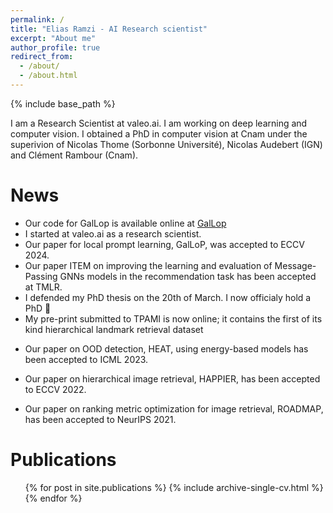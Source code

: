 ```yaml
---
permalink: /
title: "Elias Ramzi - AI Research scientist"
excerpt: "About me"
author_profile: true
redirect_from:
  - /about/
  - /about.html
---
```


{% include base_path %}

I am a Research Scientist at valeo.ai. I am working on deep learning and computer vision. I obtained a PhD in computer vision at Cnam under the superivion of Nicolas Thome (Sorbonne Université), Nicolas Audebert (IGN) and Clément Rambour (Cnam).

<!-- I recently receive a PhD in deep learning at Consevatoire national des arts et métiers (Cnam), in Paris. My PhD was supervised by Nicolas Thome (Sorbonne Université), Nicolas Audebert (IGN) and Clément Rambour (Cnam). My PhD was co-financed by Coexya and my industrial supervisor was Xavier Bitot (Coexya). I investigated deep learning approaches to image retrieval. Specifically, I worked on designing appropriate losses to train deep neural networks to optimize ranking losses. I also contributed on collaborative filtering recommendation using graph neural networks and on OOD detection using energy-based models. During my PhD I have published three projects, ROADMAP at NeurIPS 2021, HAPPIER at ECCV 2022 and HEAT at ICML 2023. I have submitted an extension of ROADMAP and HAPPIER to TPAMI, which is under-review. I am now actively looking for full-time or post-doc position, ideally starting at the end of the summer or in september. -->

<!-- A data-driven personal website
====== -->

News
======
* Our code for GalLop is available online at [GalLop](https://github.com/MarcLafon/gallop)
* I started at valeo.ai as a research scientist.
* Our paper for local prompt learning, GalLoP, was accepted to ECCV 2024.
* Our paper ITEM on improving the learning and evaluation of Message-Passing GNNs models in the recommendation task has been accepted at TMLR.
* I defended my PhD thesis on the 20th of March. I now officialy hold a PhD 🎉
* My pre-print submitted to TPAMI is now online; it contains the first of its kind hierarchical landmark retrieval dataset
<!-- *  at https://arxiv.org/abs/2309.08250. -->
<!-- * I am going to ICML 2023. I will be presenting HEAT in a poster session. -->
<!-- * I am participating to the Internation Computer Vision Summer School (ICVSS, 2023) this summer in Sicily. -->
<!-- * I have released the first of its kind hierarchical landmark retrieval dataset as a part of a TPAMI submission. -->
<!-- *  It is available at https://github.com/cvdfoundation/google-landmark. -->
<!-- * I am a reviewer for NeurIPS 2023. -->
<!-- * I am going to ORASIS 2023. I will be presenting HAPPIER in a poster session. -->
* Our paper on OOD detection, HEAT, using energy-based models has been accepted to ICML 2023.
<!-- * I am a reviewer for ICML 2023. -->
<!-- * I served as a sub-reviewer for CVPR 2023. -->
<!-- * I am going to present our ECCV 2022 paper, HAPPIER, to the 25th of October in Tel Aviv. -->
* Our paper on hierarchical image retrieval, HAPPIER, has been accepted to ECCV 2022.
<!-- * I will be presenting our ROADMAP paper at RFIAP 2022. -->
* Our paper on ranking metric optimization for image retrieval, ROADMAP, has been accepted to NeurIPS 2021.


Publications
======
  <ul>{% for post in site.publications %}
    {% include archive-single-cv.html %}
  {% endfor %}</ul>
